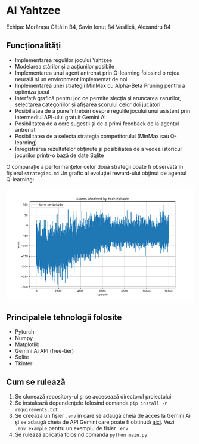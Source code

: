# AI Yahtzee
 Echipa: Morărașu Cătălin B4, Savin Ionuț B4 Vasilică, Alexandru B4
 
## Funcționalități

- Implementarea regulilor jocului Yahtzee
- Modelarea stărilor și a acțiunilor posibile
- Implementarea unui agent antrenat prin Q-learning folosind o rețea neurală și un environment implementat de noi
- Implementarea unei strategii MinMax cu Alpha-Beta Pruning pentru a optimiza jocul
- Interfață grafică pentru joc ce permite slecția și aruncarea zarurilor, selectarea categoriilor și afișarea scorului celor doi jucători
- Posibiliatea de a pune întrebări despre regulile jocului unui asistent prin intermediul API-ului gratuit Gemini Ai
- Posibilitatea de a cere sugestii și de a primi feedback de la agentul antrenat
- Posibilitatea de a selecta strategia competitorului (MinMax sau Q-learning)
- Înregistrarea rezultatelor obținute și posibiliatea de a vedea istoricul jocurilor printr-o bază de date Sqlite

O comparație a performanțelor celor două strategii poate fi observată în fișierul `strategies.md`
Un grafic al evoluției reward-ului obținut de  agentul Q-learning:

![Q-learning](chart.png)

## Principalele tehnologii folosite

- Pytorch
- Numpy
- Matplotlib
- Gemini Ai API (free-tier)
- Sqlite
- Tkinter


## Cum se rulează

1. Se clonează repository-ul și se accesează directorul proiectului
2. Se instalează dependențele folosind comanda `pip install -r requirements.txt`
3. Se creează un fișier `.env` în care se adaugă cheia de acces la Gemini Ai și se adaugă cheia de API Gemini care poate fi obținută [aici](https://aistudio.google.com/app/apikey). Vezi `.env.example` pentru un exemplu de fișier `.env`
4. Se rulează aplicația folosind comanda `python main.py`